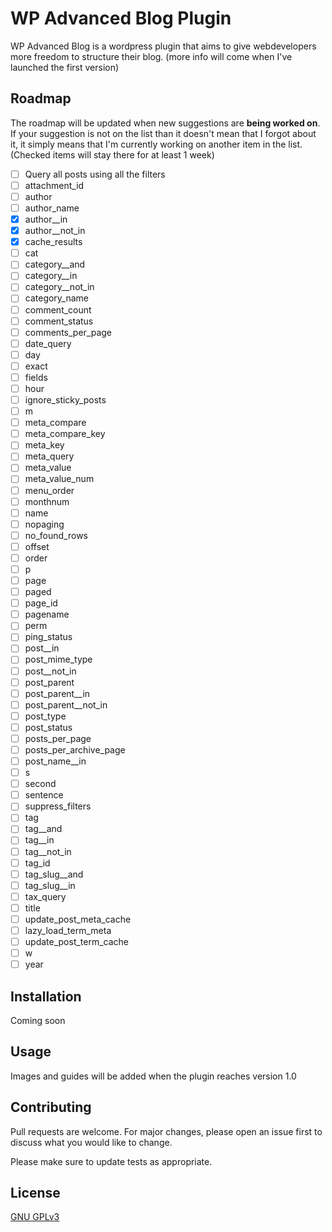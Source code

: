 # WP Advanced Blog Plugin

WP Advanced Blog is a wordpress plugin that aims to give webdevelopers more freedom to structure their blog. (more info will come when I've launched the first version)

## Roadmap

The roadmap will be updated when new suggestions are **being worked on**. If your suggestion is not on the list than it doesn't mean that I forgot about it, it simply means that I'm currently working on another item in the list. (Checked items will stay there for at least 1 week)

- [ ] Query all posts using all the filters
- [ ] attachment_id
- [ ] author
- [ ] author_name
- [x] author__in
- [x] author__not_in
- [x] cache_results
- [ ] cat
- [ ] category__and
- [ ] category__in
- [ ] category__not_in
- [ ] category_name
- [ ] comment_count
- [ ] comment_status
- [ ] comments_per_page
- [ ] date_query
- [ ] day
- [ ] exact
- [ ] fields
- [ ] hour
- [ ] ignore_sticky_posts
- [ ] m
- [ ] meta_compare
- [ ] meta_compare_key
- [ ] meta_key
- [ ] meta_query
- [ ] meta_value
- [ ] meta_value_num
- [ ] menu_order
- [ ] monthnum
- [ ] name
- [ ] nopaging
- [ ] no_found_rows
- [ ] offset
- [ ] order
- [ ] p
- [ ] page
- [ ] paged
- [ ] page_id
- [ ] pagename
- [ ] perm
- [ ] ping_status
- [ ] post__in
- [ ] post_mime_type
- [ ] post__not_in
- [ ] post_parent
- [ ] post_parent__in
- [ ] post_parent__not_in
- [ ] post_type
- [ ] post_status
- [ ] posts_per_page
- [ ] posts_per_archive_page
- [ ] post_name__in
- [ ] s
- [ ] second
- [ ] sentence
- [ ] suppress_filters
- [ ] tag
- [ ] tag__and
- [ ] tag__in
- [ ] tag__not_in
- [ ] tag_id
- [ ] tag_slug__and
- [ ] tag_slug__in
- [ ] tax_query
- [ ] title
- [ ] update_post_meta_cache
- [ ] lazy_load_term_meta
- [ ] update_post_term_cache
- [ ] w
- [ ] year

## Installation

Coming soon

## Usage

Images and guides will be added when the plugin reaches version 1.0

## Contributing

Pull requests are welcome. For major changes, please open an issue first to discuss what you would like to change.

Please make sure to update tests as appropriate.

## License
[GNU GPLv3](https://choosealicense.com/licenses/gpl-3.0/)
